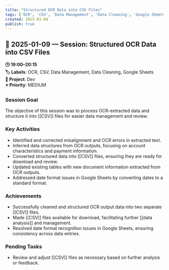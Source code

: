 ```yaml
---
title: "Structured OCR Data into CSV Files"
tags: ['OCR', 'CSV', 'Data Management', 'Data Cleaning', 'Google Sheets']
created: 2025-01-09
publish: true
---
```


## 📅 2025-01-09 — Session: Structured OCR Data into CSV Files

**🕒 19:00–20:15**  
**🏷️ Labels**: OCR, CSV, Data Management, Data Cleaning, Google Sheets  
**📂 Project**: Dev  
**⭐ Priority**: MEDIUM  


### Session Goal
The objective of this session was to process OCR-extracted data and structure it into [[CSV]] files for easier data management and review.

### Key Activities
- Identified and corrected misalignment and OCR errors in extracted text.
- Inferred data structures from OCR outputs, focusing on account characteristics and payment information.
- Converted structured data into [[CSV]] files, ensuring they are ready for download and review.
- Updated existing tables with new document information extracted from OCR outputs.
- Addressed date format issues in Google Sheets by converting dates to a standard format.

### Achievements
- Successfully cleaned and structured OCR output data into two separate [[CSV]] files.
- Made [[CSV]] files available for download, facilitating further [[data analysis]] and management.
- Resolved date format recognition issues in Google Sheets, ensuring consistency across data entries.

### Pending Tasks
- Review and adjust [[CSV]] files as necessary based on further analysis or feedback.
